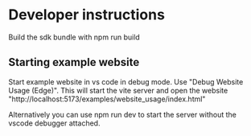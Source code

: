 

# Developer instructions

Build the sdk bundle with
npm run build


## Starting example website

Start example website in vs code in debug mode.
Use "Debug Website Usage (Edge)". This will start the vite server and open the website "http://localhost:5173/examples/website_usage/index.html"

Alternatively you can use npm run dev to start the server without the vscode debugger attached.